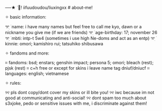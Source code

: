 ──★ ˙🐥! iifuudoudou/liuxingxx # about-me!

✧ basic information:

𖦁ׅ ࣪ name: i have many names but feel free to call me kyo, dawn or a nickname you give me (if we are friends)
𖦁ׅ ࣪ age-birthday: 17; november 26
𖦁ׅ ࣪ mbti: intp-t 5w4 (sometimes i use high Ne-doms and act as an entp)
𖦁ׅ ࣪ kinnie: omori; kamishiro rui; tatsuhiko shibusawa 

✧ fandoms and more:

⌗ fandoms: bsd; enstars; genshin impact; persona 5; omori; bleach (rest); pjsk (rest)
⌗ c+h free or except for skins i leave name tag dniuf/dniucf
⌗ languages: english; vietnamese

✧ rules: 

୨୧ pls dont copy/dont cover my skins or ill bite you!
୨୧ iwc because im not good at communicating and anti-social!
୨୧ dont spam too much about s3xjoke, pedo or sensitive issues with me, i discriminate against them!

